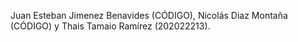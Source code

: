 Juan Esteban Jimenez Benavides (CÓDIGO), Nicolás Diaz Montaña (CÓDIGO) y Thais Tamaio Ramírez (202022213).
